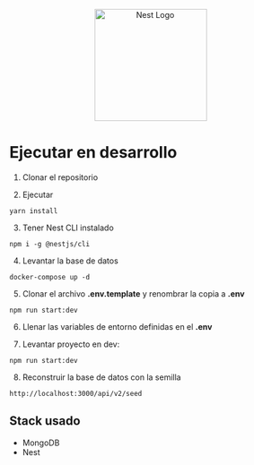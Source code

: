<p align="center">
  <a href="http://nestjs.com/" target="blank"><img src="https://nestjs.com/img/logo-small.svg" width="200" alt="Nest Logo" /></a>
</p>

# Ejecutar en desarrollo

1. Clonar el repositorio

2. Ejecutar
```
yarn install
```
3. Tener Nest CLI instalado
```
npm i -g @nestjs/cli
```

4. Levantar la base de datos
```
docker-compose up -d
```

5. Clonar el archivo __.env.template__ y renombrar la copia a __.env__
```
npm run start:dev
```

6. Llenar las variables de entorno definidas en el __.env__

7. Levantar proyecto en dev:
```
npm run start:dev
```

8. Reconstruir la base de datos con la semilla
```
http://localhost:3000/api/v2/seed
```


## Stack usado
* MongoDB
* Nest
